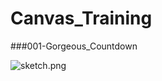 # Canvas_Training
###001-Gorgeous_Countdown

![sketch.png](https://github.com/ickedesign/Canvas_Training/blob/master/001-Canvas%E7%BB%9A%E4%B8%BD%E7%9A%84%E5%80%92%E8%AE%A1%E6%97%B6%E6%95%88%E6%9E%9C/sketch.png)
